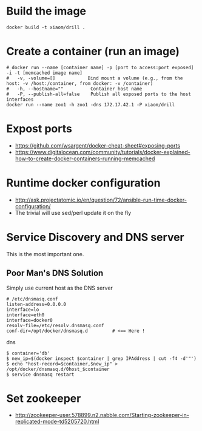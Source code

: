 # Build the image

```
docker build -t xiaom/drill .
```

# Create a container (run an image)

```
# docker run --name [container name] -p [port to access:port exposed] -i -t [memcached image name]
#	-v, -volume=[]            Bind mount a volume (e.g., from the host: -v /host:/container, from docker: -v /container)
#	-h, --hostname=""          Container host name
#	-P, --publish-all=false    Publish all exposed ports to the host interfaces
docker run --name zoo1 -h zoo1 -dns 172.17.42.1 -P xiaom/drill
```

# Expost ports

- https://github.com/wsargent/docker-cheat-sheet#exposing-ports
- https://www.digitalocean.com/community/tutorials/docker-explained-how-to-create-docker-containers-running-memcached

# Runtime docker configuration

- http://ask.projectatomic.io/en/question/72/ansible-run-time-docker-configuration/
- The trivial will use sed/perl update it on the fly

# Service Discovery and DNS server

This is the most important one.

## Poor Man's DNS Solution

Simply use current host as the DNS server

```
# /etc/dnsmasq.conf
listen-address=0.0.0.0
interface=lo
interface=eth0
interface=docker0
resolv-file=/etc/resolv.dnsmasq.conf
conf-dir=/opt/docker/dnsmasq.d         # <== Here !
```

dns

```
$ container='db'
$ new_ip=$(docker inspect $container | grep IPAddress | cut -f4 -d'"')
$ echo "host-record=$container,$new_ip" > /opt/docker/dnsmasq.d/0host_$container
$ service dnsmasq restart
```

# Set zookeeper

- http://zookeeper-user.578899.n2.nabble.com/Starting-zookeeper-in-replicated-mode-td5205720.html

